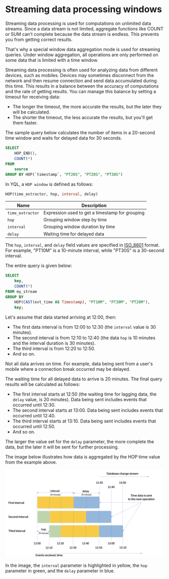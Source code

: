 # Streaming data processing windows

Streaming data processing is used for computations on unlimited data streams. Since a data stream is not limited, aggregate functions like COUNT or SUM can't complete because the data stream is endless. This prevents you from getting correct results.

That's why a special window data aggregation mode is used for streaming queries. Under window aggregation, all operations are only performed on some data that is limited with a time window.

Streaming data processing is often used for analyzing data from different devices, such as mobiles. Devices may sometimes disconnect from the network and then resume connection and send data accumulated during this time. This results in a balance between the accuracy of computations and the rate of getting results. You can manage this balance by setting a timeout for receiving data:
- The longer the timeout, the more accurate the results, but the later they will be calculated.
- The shorter the timeout, the less accurate the results, but you'll get them faster.

The sample query below calculates the number of items in a 20-second time window and waits for delayed data for 30 seconds.

```sql
SELECT
    HOP_END(),
    COUNT(*)
FROM
    source
GROUP BY HOP(`timestamp`, "PT20S", "PT20S", "PT30S")
```

In YQL, a `HOP window` is defined as follows:

```sql
HOP(time_extractor, hop, interval, delay)
```

| Name | Description |
|--------|--------|
| `time_extractor` | Expression used to get a timestamp for grouping |
| `hop` | Grouping window step by time |
| `interval` | Grouping window duration by time |
| `delay` | Waiting time for delayed data |

The `hop`, `interval`, and `delay` field values are specified in [ISO_8601](https://ru.wikipedia.org/wiki/ISO_8601) format. For example, "PT10M" is a 10-minute interval, while "PT30S" is a 30-second interval.

The entire query is given below:

```sql
SELECT
    key,
    COUNT(*)
FROM my_stream
GROUP BY
    HOP(CAST(evt_time AS Timestamp), "PT10M", "PT30M", "PT20M"),
    key;
```

Let's assume that data started arriving at 12:00, then:
- The first data interval is from 12:00 to 12:30 (the `interval` value is 30 minutes).
- The second interval is from 12:10 to 12:40 (the data `hop` is 10 minutes and the interval duration is 30 minutes).
- The third interval is from 12:20 to 12:50.
- And so on.

Not all data arrives on time. For example, data being sent from a user's mobile where a connection break occurred may be delayed.

The waiting time for all delayed data to arrive is 20 minutes. The final query results will be calculated as follows:
- The first interval starts at 12:50 (the waiting time for lagging data, the `delay` value, is 20 minutes). Data being sent includes events that occurred until 12:30.
- The second interval starts at 13:00. Data being sent includes events that occurred until 12:40.
- The third interval starts at 13:10. Data being sent includes events that occurred until 12:50.
- And so on.

The larger the value set for the `delay` parameter, the more complete the data, but the later it will be sent for further processing.

The image below illustrates how data is aggregated by the HOP time value from the example above.

![](../../_assets/query/hop_window.png)

In the image, the `interval` parameter is highlighted in yellow, the `hop` parameter in green, and the `delay` parameter in blue.